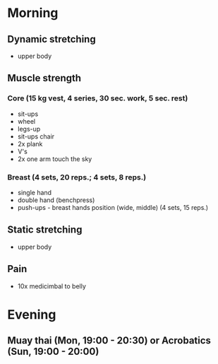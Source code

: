 # Morning
## Dynamic stretching
* upper body

## Muscle strength
### Core (15 kg vest, 4 series, 30 sec. work, 5 sec. rest)
* sit-ups
* wheel
* legs-up
* sit-ups chair
* 2x plank
* V's
* 2x one arm touch the sky

### Breast (4 sets, 20 reps.; 4 sets, 8 reps.)
* single hand
* double hand (benchpress)
* push-ups - breast hands position (wide, middle) (4 sets, 15 reps.)

## Static stretching
* upper body

## Pain
- 10x medicimbal to belly

# Evening
## Muay thai (Mon, 19:00 - 20:30) or Acrobatics (Sun, 19:00 - 20:00)
